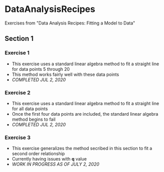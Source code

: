 # DataAnalysisRecipes
Exercises from "Data Analysis Recipes: Fitting a Model to Data"
## Section 1
### Exercise 1
* This exercise uses a standard linear algebra method to fit a straight line for data points 5 through 20
* This method works fairly well with these data points
* *COMPLETED JUL 2, 2020*
### Exercise 2
* This exercise uses a standard linear algebra method to fit a straight line for all data points
* Once the first four data points are included, the standard linear algebra method begins to fail
* *COMPLETED JUL 2, 2020*
### Exercise 3
* This exercise generalizes the method secribed in this section to fit a second order relationship
* Currently having issues with **q** value
* *WORK IN PROGRESS AS OF JULY 2, 2020*
